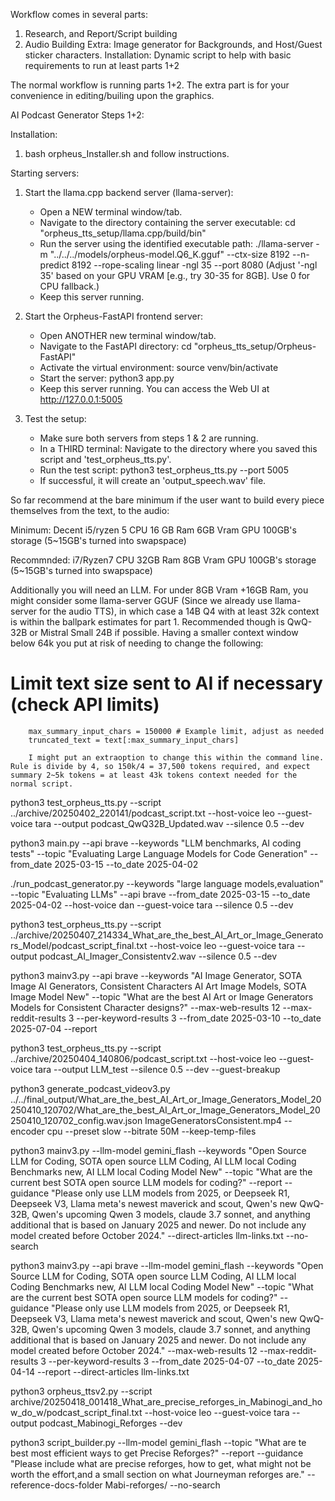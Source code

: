 Workflow comes in several parts:
1. Research, and Report/Script building
2. Audio Building
Extra: Image generator for Backgrounds, and Host/Guest sticker characters.
Installation: Dynamic script to help with basic requirements to run at least parts 1+2 

The normal workflow is running parts 1+2. The extra part is for your convenience in editing/builing upon the graphics. 


AI Podcast Generator Steps 1+2:

Installation:
1. bash orpheus_Installer.sh and follow instructions. 

Starting servers:

1. Start the llama.cpp backend server (llama-server):
   - Open a NEW terminal window/tab.
   - Navigate to the directory containing the server executable:
     cd "orpheus_tts_setup/llama.cpp/build/bin"
   - Run the server using the identified executable path:
     ./llama-server -m "../../../models/orpheus-model.Q6_K.gguf" --ctx-size 8192 --n-predict 8192 --rope-scaling linear -ngl 35 --port 8080
     (Adjust '-ngl 35' based on your GPU VRAM [e.g., try 30-35 for 8GB]. Use 0 for CPU fallback.)
   - Keep this server running.

2. Start the Orpheus-FastAPI frontend server:
   - Open ANOTHER new terminal window/tab.
   - Navigate to the FastAPI directory:
     cd "orpheus_tts_setup/Orpheus-FastAPI"
   - Activate the virtual environment:
     source venv/bin/activate
   - Start the server:
     python3 app.py
   - Keep this server running. You can access the Web UI at http://127.0.0.1:5005

3. Test the setup:
   - Make sure both servers from steps 1 & 2 are running.
   - In a THIRD terminal:
     Navigate to the directory where you saved this script and 'test_orpheus_tts.py'.
   - Run the test script:
     python3 test_orpheus_tts.py --port 5005
   - If successful, it will create an 'output_speech.wav' file.


So far recommend at the bare minimum if the user want to build every piece themselves from the text, to the audio:

Minimum:
Decent i5/ryzen 5 CPU
16 GB Ram
6GB Vram GPU
100GB's storage (5~15GB's turned into swapspace)

Recommnded:
i7/Ryzen7 CPU
32GB Ram
8GB Vram GPU
100GB's storage (5~15GB's turned into swapspace)

Additionally you will need an LLM. For under 8GB Vram +16GB Ram, you might consider some llama-server GGUF (Since we already use llama-server for the audio TTS), in which case a 14B Q4 with at least 32k context is within the ballpark estimates for part 1. Recommended though is QwQ-32B or Mistral Small 24B if possible. Having a smaller context window below 64k you put at risk of needing to change the following:

# Limit text size sent to AI if necessary (check API limits)
        max_summary_input_chars = 150000 # Example limit, adjust as needed
        truncated_text = text[:max_summary_input_chars]

        I might put an extraoption to change this within the command line. Rule is divide by 4, so 150k/4 = 37,500 tokens required, and expect summary 2~5k tokens = at least 43k tokens context needed for the normal script.

python3 test_orpheus_tts.py --script ../archive/20250402_220141/podcast_script.txt --host-voice leo --guest-voice tara --output podcast_QwQ32B_Updated.wav --silence 0.5 --dev

python3 main.py --api brave --keywords "LLM benchmarks, AI coding tests" --topic "Evaluating Large Language Models for Code Generation" --from_date 2025-03-15 --to_date 2025-04-02

./run_podcast_generator.py --keywords "large language models,evaluation" --topic "Evaluating LLMs" --api brave --from_date 2025-03-15 --to_date 2025-04-02 --host-voice dan --guest-voice tara --silence 0.5 --dev

python3 test_orpheus_tts.py --script ../archive/20250407_214334_What_are_the_best_AI_Art_or_Image_Generators_Model/podcast_script_final.txt --host-voice leo --guest-voice tara --output podcast_AI_Imager_Consistentv2.wav --silence 0.5 --dev

python3 mainv3.py --api brave --keywords "AI Image Generator, SOTA Image AI Generators, Consistent Characters AI Art Image Models, SOTA Image Model New" --topic "What are the best AI Art or Image Generators Models for Consistent Character designs?" --max-web-results 12 --max-reddit-results 3 --per-keyword-results 3 --from_date 2025-03-10 --to_date 2025-07-04 --report



python3 test_orpheus_tts.py --script ../archive/20250404_140806/podcast_script.txt --host-voice leo --guest-voice tara --output LLM_test --silence 0.5 --dev --guest-breakup

python3 generate_podcast_videov3.py ../../final_output/What_are_the_best_AI_Art_or_Image_Generators_Model_20250410_120702/What_are_the_best_AI_Art_or_Image_Generators_Model_20250410_120702_config.wav.json ImageGeneratorsConsistent.mp4 --encoder cpu --preset slow --bitrate 50M  --keep-temp-files


python3 mainv3.py --llm-model gemini_flash --keywords "Open Source LLM for Coding, SOTA open source LLM Coding, AI LLM local Coding Benchmarks new, AI LLM local Coding Model New" --topic "What are the current best SOTA open source LLM models for coding?" --report --guidance "Please only use LLM models from 2025, or Deepseek R1, Deepseek V3, Llama meta's newest maverick and scout, Qwen's new QwQ-32B, Qwen's upcoming Qwen 3 models, claude 3.7 sonnet, and anything additional that is based on January 2025 and newer. Do not include any model created before October 2024." --direct-articles llm-links.txt --no-search

python3 mainv3.py --api brave --llm-model gemini_flash --keywords "Open Source LLM for Coding, SOTA open source LLM Coding, AI LLM local Coding Benchmarks new, AI LLM local Coding Model New" --topic "What are the current best SOTA open source LLM models for coding?" --guidance "Please only use LLM models from 2025, or Deepseek R1, Deepseek V3, Llama meta's newest maverick and scout, Qwen's new QwQ-32B, Qwen's upcoming Qwen 3 models, claude 3.7 sonnet, and anything additional that is based on January 2025 and newer. Do not include any model created before October 2024." --max-web-results 12 --max-reddit-results 3 --per-keyword-results 3 --from_date 2025-04-07 --to_date 2025-04-14 --report --direct-articles llm-links.txt



python3 orpheus_ttsv2.py --script archive/20250418_001418_What_are_precise_reforges_in_Mabinogi_and_how_do_w/podcast_script_final.txt --host-voice leo --guest-voice tara --output podcast_Mabinogi_Reforges --dev


python3 script_builder.py --llm-model gemini_flash --topic "What are te best most efficient ways to get Precise Reforges?" --report --guidance "Please include what are precise reforges, how to get, what might not be worth the effort,and a small section on what Journeyman reforges are." --reference-docs-folder Mabi-reforges/ --no-search